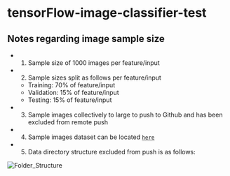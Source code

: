 # tensorFlow-image-classifier-test

## Notes regarding image sample size

- 1. Sample size of 1000 images per feature/input
- 2. Sample sizes split as follows per feature/input
  - Training: 70% of feature/input
  - Validation: 15% of feature/input
  - Testing: 15% of feature/input
- 3. Sample images collectively to large to push to Github and has been excluded from remote push
- 4. Sample images dataset can be located [`here`](https://www.tensorflow.org/datasets/catalog/cats_vs_dogs)
- 5. Data directory structure excluded from push is as follows:

![Folder_Structure](/4.image-classifier-test/assets/images/Image_classifier_Folder_Structure.png)
